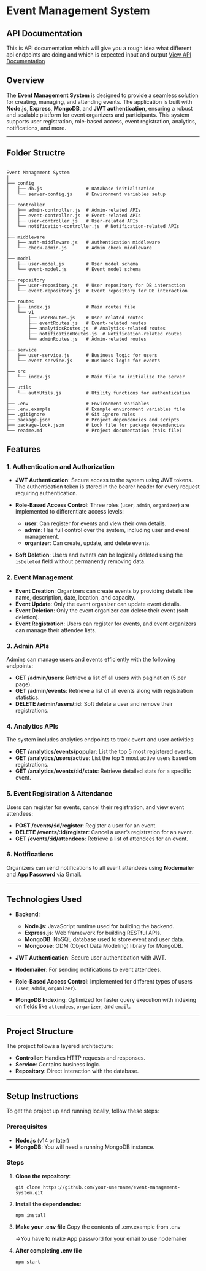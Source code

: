 # Event Management System

## API Documentation
This is API documentation which will give you a rough idea what different api endpoints are doing and which is expected input and output 
[View API Documentation](https://documenter.getpostman.com/view/39632752/2sAYQXpDfK)

## Overview

The **Event Management System** is designed to provide a seamless solution for creating, managing, and attending events. The application is built with **Node.js**, **Express**, **MongoDB**, and **JWT authentication**, ensuring a robust and scalable platform for event organizers and participants. This system supports user registration, role-based access, event registration, analytics, notifications, and more.

---

## Folder Structre
```

Event Management System
│
├── config
│   ├── db.js                # Database initialization
│   └── server-config.js     # Environment variables setup
│
├── controller
│   ├── admin-controller.js  # Admin-related APIs
│   ├── event-controller.js  # Event-related APIs
│   ├── user-controller.js   # User-related APIs
│   └── notification-controller.js  # Notification-related APIs
│
├── middleware
│   ├── auth-middleware.js   # Authentication middleware
│   └── check-admin.js       # Admin check middleware
│
├── model
│   ├── user-model.js        # User model schema
│   └── event-model.js       # Event model schema
│
├── repository
│   ├── user-repository.js   # User repository for DB interaction
│   └── event-repository.js  # Event repository for DB interaction
│
├── routes
│   ├── index.js             # Main routes file
│   └── v1
│       ├── userRoutes.js    # User-related routes
│       ├── eventRoutes.js   # Event-related routes
│       ├── analyticsRoutes.js  # Analytics-related routes
│       ├── notificationRoutes.js  # Notification-related routes
│       └── adminRoutes.js   # Admin-related routes
│
├── service
│   ├── user-service.js      # Business logic for users
│   └── event-service.js     # Business logic for events
│
├── src
│   └── index.js             # Main file to initialize the server
│
├── utils
│   └── authUtils.js         # Utility functions for authentication
│
├── .env                     # Environment variables
├── .env.example             # Example environment variables file
├── .gitignore               # Git ignore rules
├── package.json             # Project dependencies and scripts
├── package-lock.json        # Lock file for package dependencies
└── readme.md                # Project documentation (this file)

```
## Features

### 1. **Authentication and Authorization**

- **JWT Authentication**: Secure access to the system using JWT tokens. The authentication token is stored in the bearer header for every request requiring authentication.
- **Role-Based Access Control**: Three roles (`user`, `admin`, `organizer`) are implemented to differentiate access levels:
  - **user**: Can register for events and view their own details.
  - **admin**: Has full control over the system, including user and event management.
  - **organizer**: Can create, update, and delete events.

- **Soft Deletion**: Users and events can be logically deleted using the `isDeleted` field without permanently removing data.

### 2. **Event Management**

- **Event Creation**: Organizers can create events by providing details like name, description, date, location, and capacity.
- **Event Update**: Only the event organizer can update event details.
- **Event Deletion**: Only the event organizer can delete their event (soft deletion).
- **Event Registration**: Users can register for events, and event organizers can manage their attendee lists.

### 3. **Admin APIs**

Admins can manage users and events efficiently with the following endpoints:
- **GET /admin/users**: Retrieve a list of all users with pagination (5 per page).
- **GET /admin/events**: Retrieve a list of all events along with registration statistics.
- **DELETE /admin/users/:id**: Soft delete a user and remove their registrations.

### 4. **Analytics APIs**

The system includes analytics endpoints to track event and user activities:
- **GET /analytics/events/popular**: List the top 5 most registered events.
- **GET /analytics/users/active**: List the top 5 most active users based on registrations.
- **GET /analytics/events/:id/stats**: Retrieve detailed stats for a specific event.

### 5. **Event Registration & Attendance**

Users can register for events, cancel their registration, and view event attendees:
- **POST /events/:id/register**: Register a user for an event.
- **DELETE /events/:id/register**: Cancel a user’s registration for an event.
- **GET /events/:id/attendees**: Retrieve a list of attendees for an event.

### 6. **Notifications**

Organizers can send notifications to all event attendees using **Nodemailer** and **App Password** via Gmail.

---

## Technologies Used

- **Backend**: 
  - **Node.js**: JavaScript runtime used for building the backend.
  - **Express.js**: Web framework for building RESTful APIs.
  - **MongoDB**: NoSQL database used to store event and user data.
  - **Mongoose**: ODM (Object Data Modeling) library for MongoDB.
  
- **JWT Authentication**: Secure user authentication with JWT.
- **Nodemailer**: For sending notifications to event attendees.
- **Role-Based Access Control**: Implemented for different types of users (`user`, `admin`, `organizer`).
- **MongoDB Indexing**: Optimized for faster query execution with indexing on fields like `attendees`, `organizer`, and `email`.

---

## Project Structure

The project follows a layered architecture:

- **Controller**: Handles HTTP requests and responses.
- **Service**: Contains business logic.
- **Repository**: Direct interaction with the database.

---

## Setup Instructions

To get the project up and running locally, follow these steps:

### Prerequisites

- **Node.js** (v14 or later)
- **MongoDB**: You will need a running MongoDB instance.

### Steps

1. **Clone the repository**:
   ```terminal
   git clone https://github.com/your-username/event-management-system.git
   
2. **Install the dependencies**:
    ```terminal
    npm install

3. **Make your .env file**
   Copy the contents of .env.example from .env

   =>You have to make App password for your email to use nodemailer

4. **After completing .env file**
   ```terminal
   npm start

   
